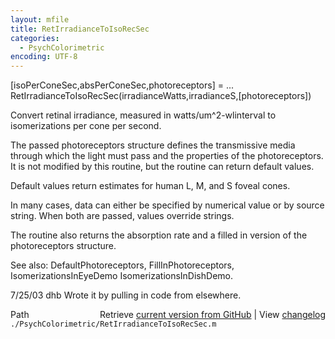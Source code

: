```yaml
---
layout: mfile
title: RetIrradianceToIsoRecSec
categories:
  - PsychColorimetric
encoding: UTF-8
---
```


 \[isoPerConeSec,absPerConeSec,photoreceptors\] = ...
        RetIrradianceToIsoRecSec\(irradianceWatts,irradianceS,\[photoreceptors\]\)

 Convert retinal irradiance, measured in watts/um^2-wlinterval to
 isomerizations per cone per second.

 The passed photoreceptors structure defines the transmissive media through
 which the light must pass and the properties of the photoreceptors.  It
 is not modified by this routine, but the routine can return default
 values.

 Default values return estimates for human L, M, and S foveal cones.

 In many cases, data can either be specified by numerical value or by
 source string.  When both are passed, values override strings.

 The routine also returns the absorption rate and a filled in version
 of the photoreceptors structure.

 See also: DefaultPhotoreceptors, FillInPhotoreceptors, IsomerizationsInEyeDemo
   IsomerizationsInDishDemo.

 7/25/03  dhb  Wrote it by pulling in code from elsewhere.


<div class="code_header" style="text-align:right;">
  <span style="float:left;">Path&nbsp;&nbsp;</span> <span class="counter">Retrieve <a href=
  "https://raw.github.com/Psychtoolbox-3/Psychtoolbox-3/beta/./PsychColorimetric/RetIrradianceToIsoRecSec.m">current version from GitHub</a> | View <a href=
  "https://github.com/Psychtoolbox-3/Psychtoolbox-3/commits/beta/./PsychColorimetric/RetIrradianceToIsoRecSec.m">changelog</a></span>
</div>
<div class="code">
  <code>./PsychColorimetric/RetIrradianceToIsoRecSec.m</code>
</div>
